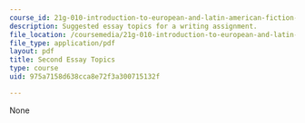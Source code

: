 ```yaml
---
course_id: 21g-010-introduction-to-european-and-latin-american-fiction-fall-2006
description: Suggested essay topics for a writing assignment.
file_location: /coursemedia/21g-010-introduction-to-european-and-latin-american-fiction-fall-2006/975a7158d638cca8e72f3a300715132f_MIT21G_010F06_second_essay.pdf
file_type: application/pdf
layout: pdf
title: Second Essay Topics
type: course
uid: 975a7158d638cca8e72f3a300715132f

---
```

None